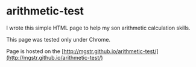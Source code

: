 arithmetic-test
===============

I wrote this simple HTML page to help my son arithmetic calculation skills.

This page was tested only under Chrome.

Page is hosted on the [http://mgstr.github.io/arithmetic-test/](http://mgstr.github.io/arithmetic-test/)
